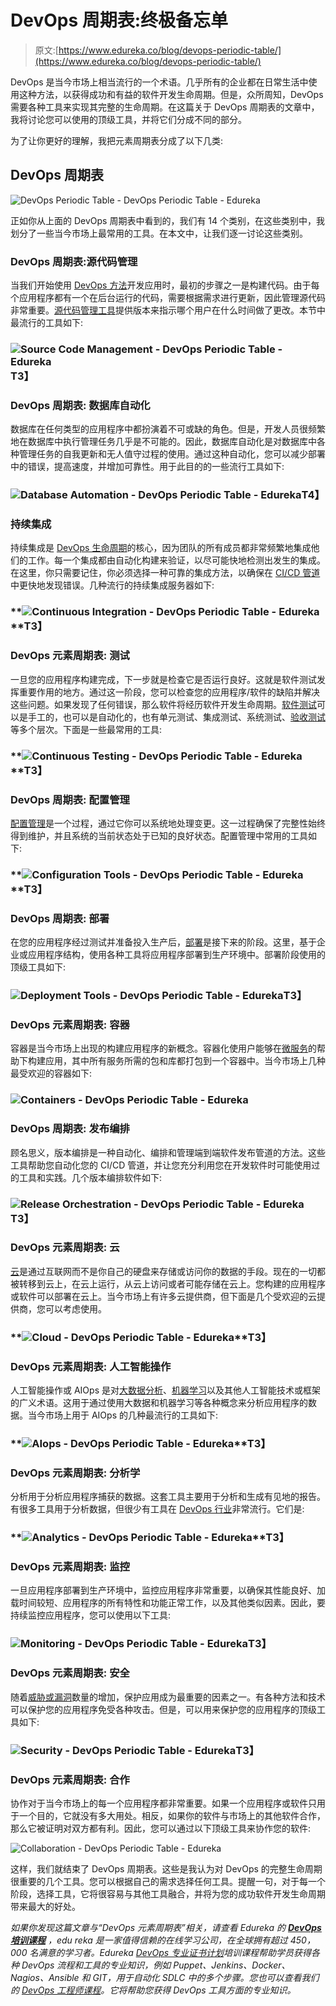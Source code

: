 # DevOps 周期表:终极备忘单

> 原文:[https://www.edureka.co/blog/devops-periodic-table/](https://www.edureka.co/blog/devops-periodic-table/)

DevOps 是当今市场上相当流行的一个术语。几乎所有的企业都在日常生活中使用这种方法，以获得成功和有益的软件开发生命周期。但是，众所周知，DevOps 需要各种工具来实现其完整的生命周期。在这篇关于 DevOps 周期表的文章中，我将讨论您可以使用的顶级工具，并将它们分成不同的部分。

为了让你更好的理解，我把元素周期表分成了以下几类:

## **DevOps 周期表**

![DevOps Periodic Table - DevOps Periodic Table - Edureka](../Images/aa2b5f3b10fc560ada47fa037b6ef85e.png)

正如你从上面的 DevOps 周期表中看到的，我们有 14 个类别，在这些类别中，我划分了一些当今市场上最常用的工具。在本文中，让我们逐一讨论这些类别。

### **DevOps 周期表:源代码管理**

当我们开始使用 [DevOps 方法](https://www.edureka.co/blog/what-is-devops/)开发应用时，最初的步骤之一是构建代码。由于每个应用程序都有一个在后台运行的代码，需要根据需求进行更新，因此管理源代码非常重要。[源代码管理工具](https://www.edureka.co/blog/git-tutorial/)提供版本来指示哪个用户在什么时间做了更改。本节中最流行的工具如下:

### **![Source Code Management - DevOps Periodic Table - Edureka](../Images/2c90b72a7171c9807d6e2a2f74719639.png)T3】**

### **DevOps 周期表:** **数据库自动化**

数据库在任何类型的应用程序中都扮演着不可或缺的角色。但是，开发人员很频繁地在数据库中执行管理任务几乎是不可能的。因此，数据库自动化是对数据库中各种管理任务的自我更新和无人值守过程的使用。通过这种自动化，您可以减少部署中的错误，提高速度，并增加可靠性。用于此目的的一些流行工具如下:

### **![Database Automation - DevOps Periodic Table - Edureka](../Images/7d24545e049dada1da672da414532611.png)T4】**

### **持续集成**

持续集成是 [DevOps 生命周期](https://www.edureka.co/blog/devops-lifecycle/)的核心，因为团队的所有成员都非常频繁地集成他们的工作。每一个集成都由自动化构建来验证，以尽可能快地检测出发生的集成。在这里，你只需要记住，你必须选择一种可靠的集成方法，以确保在 [CI/CD 管道](https://www.edureka.co/blog/ci-cd-pipeline/)中更快地发现错误。几种流行的持续集成服务器如下:

### **![Continuous Integration - DevOps Periodic Table - Edureka](../Images/860d39e98370e357cbd3d19b742a2752.png)**T3】

### **DevOps 元素周期表:** **测试**

一旦您的应用程序构建完成，下一步就是检查它是否运行良好。这就是软件测试发挥重要作用的地方。通过这一阶段，您可以检查您的应用程序/软件的缺陷并解决这些问题。如果发现了任何错误，那么软件将经历软件开发生命周期。[软件测试](https://www.edureka.co/blog/software-testing-tutorial/)可以是手工的，也可以是自动化的，也有单元测试、集成测试、系统测试、[验收测试](https://www.edureka.co/blog/acceptance-testing/)等多个层次。下面是一些最常用的工具:

### **![Continuous Testing - DevOps Periodic Table - Edureka](../Images/558a4e5a9463a165a1d430050dfa43f6.png)**T3】

### **DevOps 周期表:** **配置管理**

[配置管理](https://www.edureka.co/blog/what-is-puppet/)是一个过程，通过它你可以系统地处理变更。这一过程确保了完整性始终得到维护，并且系统的当前状态处于已知的良好状态。配置管理中常用的工具如下:

### **![Configuration Tools - DevOps Periodic Table - Edureka](../Images/80b5dd2788d509aeb21d18e5b3ed3782.png)**T3】

### **DevOps 周期表:** **部署**

在您的应用程序经过测试并准备投入生产后，[部署](https://www.edureka.co/blog/continuous-deployment/)是接下来的阶段。这里，基于企业或应用程序结构，使用各种工具将应用程序部署到生产环境中。部署阶段使用的顶级工具如下:

### **![Deployment Tools - DevOps Periodic Table - Edureka](../Images/f358058468fa2876fe30d2f07d557ef8.png)T3】**

### **DevOps 元素周期表:** **容器**

容器是当今市场上出现的构建应用程序的新概念。容器化使用户能够在[微服务](https://www.edureka.co/blog/microservices-tutorial-with-example)的帮助下构建应用，其中所有服务所需的包和库都打包到一个容器中。当今市场上几种最受欢迎的容器如下:

### ![Containers - DevOps Periodic Table - Edureka](../Images/3ee5d79a68bf8fc5b52076bd700878da.png)

### **DevOps 周期表:** **发布编排**

顾名思义，版本编排是一种自动化、编排和管理端到端软件发布管道的方法。这些工具帮助您自动化您的 CI/CD 管道，并让您充分利用您在开发软件时可能使用过的工具和实践。几个版本编排软件如下:

### **![Release Orchestration - DevOps Periodic Table - Edureka](../Images/d252b135c519021abee4016f22532773.png)T3】**

### **DevOps 元素周期表:** **云**

[云](https://www.edureka.co/blog/what-is-cloud-computing/)是通过互联网而不是你自己的硬盘来存储或访问你的数据的手段。现在的一切都被转移到云上，在云上运行，从云上访问或者可能存储在云上。您构建的应用程序或软件可以部署在云上。当今市场上有许多云提供商，但下面是几个受欢迎的云提供商，您可以考虑使用。

### **![Cloud - DevOps Periodic Table - Edureka](../Images/c3f0b5e6fbe917d2865bf08a0307891b.png)**T3】

### **DevOps 元素周期表:** **人工智能操作**

人工智能操作或 AIOps 是对[大数据分析](https://www.edureka.co/blog/big-data-analytics/)、[机器学习](https://www.edureka.co/blog/what-is-machine-learning/)以及其他人工智能技术或框架的广义术语。这用于通过使用大数据和机器学习等各种概念来分析应用程序的数据。当今市场上用于 AIOps 的几种最流行的工具如下:

### **![AIops - DevOps Periodic Table - Edureka](../Images/eabeb705f0a1c9faa18aec5628f1bfc1.png)**T3】

### **DevOps 元素周期表:** **分析学**

分析用于分析应用程序捕获的数据。这套工具主要用于分析和生成有见地的报告。有很多工具用于分析数据，但很少有工具在 [DevOps 行业](https://www.edureka.co/blog/devops-real-time-scenarios/)非常流行。它们是:

### **![Analytics - DevOps Periodic Table - Edureka](../Images/3ec536bac698d61d9fac6fa0c5eb33cd.png)**T3】

### **DevOps 元素周期表:** **监控**

一旦应用程序部署到生产环境中，监控应用程序非常重要，以确保其性能良好、加载时间较短、应用程序的所有特性和功能正常工作，以及其他类似因素。因此，要持续监控应用程序，您可以使用以下工具:

### **![Monitoring - DevOps Periodic Table - Edureka](../Images/c2335f375cfaa81d15ebde261383b0bd.png)T3】**

### **DevOps 元素周期表:** **安全**

随着[威胁或漏洞](https://www.edureka.co/blog/cybersecurity-threats-state-of-digital-privacy/)数量的增加，保护应用成为最重要的因素之一。有各种方法和技术可以保护您的应用程序免受各种攻击。但是，可以用来保护您的应用程序的顶级工具如下:

### **![Security - DevOps Periodic Table - Edureka](../Images/fe8a7b140ea8c9cc8667706b4e34a60e.png)T3】**

### **DevOps 元素周期表:** **合作**

协作对于当今市场上的每一个应用程序都非常重要。如果一个应用程序或软件只用于一个目的，它就没有多大用处。相反，如果你的软件与市场上的其他软件合作，那么它被证明对双方都有利。因此，您可以通过以下顶级工具来协作您的软件:

![Collaboration - DevOps Periodic Table - Edureka](../Images/41b8fd27e50aebcbdf6510644db3ad9a.png)

这样，我们就结束了 DevOps 周期表。这些是我认为对 DevOps 的完整生命周期很重要的几个工具。您可以根据自己的需求选择任何工具。提醒一句，对于每一个阶段，选择工具，它将很容易与其他工具融合，并将为您的成功软件开发生命周期带来最大的好处。

*如果你发现这篇文章与“DevOps 元素周期表”相关，请查看 Edureka 的* *[**DevOps 培训课程**](https://www.edureka.co/devops-certification-training) ，edu reka 是一家值得信赖的在线学习公司，在全球拥有超过 450，000 名满意的学习者。Edureka [DevOps 专业证书计划](https://www.edureka.co/executive-programs/purdue-devops)培训课程帮助学员获得各种 DevOps 流程和工具的专业知识，例如 Puppet、Jenkins、Docker、Nagios、Ansible 和 GIT，用于自动化 SDLC 中的多个步骤。您也可以查看我们的 [DevOps 工程师课程](https://www.edureka.co/masters-program/devops-engineer-training)。它将帮助您获得 DevOps 工具方面的专业知识。*